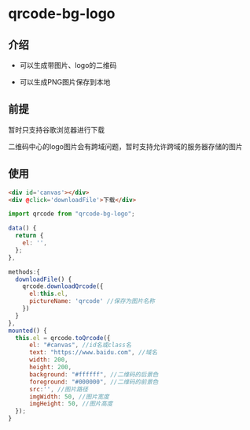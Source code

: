 # qrcode-bg-logo

## 介绍

* 可以生成带图片、logo的二维码

* 可以生成PNG图片保存到本地

## 前提

暂时只支持谷歌浏览器进行下载

二维码中心的logo图片会有跨域问题，暂时支持允许跨域的服务器存储的图片

## 使用

```html
<div id='canvas'></div>
<div @click='downloadFile'>下载</div>
```

```javascript
import qrcode from "qrcode-bg-logo";

data() {
  return {
    el: '',
  };
},

methods:{
  downloadFile() {
    qrcode.downloadQrcode({
      el:this.el,
      pictureName: 'qrcode' //保存为图片名称
    })
  }
},
mounted() {
  this.el = qrcode.toQrcode({
	  el: "#canvas", //id名或class名
	  text: "https://www.baidu.com", //域名
	  width: 200,
	  height: 200,
	  background: "#ffffff", //二维码的后景色
	  foreground: "#000000", //二维码的前景色
	  src:'', //图片路径
	  imgWidth: 50, //图片宽度
	  imgHeight: 50, //图片高度
  });
}
```
